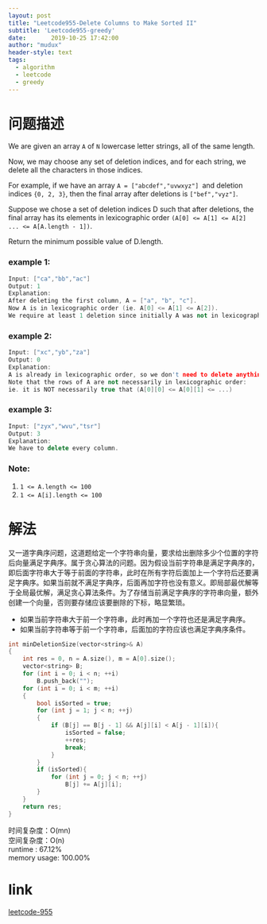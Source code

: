 ```yaml
---
layout: post
title: "Leetcode955-Delete Columns to Make Sorted II"
subtitle: 'Leetcode955-greedy'
date:       2019-10-25 17:42:00
author: "mudux"
header-style: text
tags:
  - algorithm
  - leetcode
  - greedy
---
```


# 问题描述
We are given an array ``A`` of ``N`` lowercase letter strings, all of the same length.

Now, we may choose any set of deletion indices, and for each string, we delete all the characters in those indices.

For example, if we have an array ``A = ["abcdef","uvwxyz"] ``and deletion indices ``{0, 2, 3}``, then the final array after deletions is ``["bef","vyz"]``.

Suppose we chose a set of deletion indices D such that after deletions, the final array has its elements in lexicographic order ``(A[0] <= A[1] <= A[2] ... <= A[A.length - 1])``.

Return the minimum possible value of D.length.

### example 1:
```c++
Input: ["ca","bb","ac"]
Output: 1
Explanation: 
After deleting the first column, A = ["a", "b", "c"].
Now A is in lexicographic order (ie. A[0] <= A[1] <= A[2]).
We require at least 1 deletion since initially A was not in lexicographic order, so the answer is 1.
```
### example 2:
```c++
Input: ["xc","yb","za"]
Output: 0
Explanation: 
A is already in lexicographic order, so we don't need to delete anything.
Note that the rows of A are not necessarily in lexicographic order:
ie. it is NOT necessarily true that (A[0][0] <= A[0][1] <= ...)
```
### example 3:
```c++
Input: ["zyx","wvu","tsr"]
Output: 3
Explanation: 
We have to delete every column.
```
### Note:
1. ``1 <= A.length <= 100``
2. ``1 <= A[i].length <= 100``

# 解法
又一道字典序问题，这道题给定一个字符串向量，要求给出删除多少个位置的字符后向量满足字典序。属于贪心算法的问题。因为假设当前字符串是满足字典序的，即后面字符串大于等于前面的字符串，此时在所有字符后面加上一个字符后还要满足字典序。如果当前就不满足字典序，后面再加字符也没有意义。即局部最优解等于全局最优解，满足贪心算法条件。为了存储当前满足字典序的字符串向量，额外创建一个向量，否则要存储应该要删除的下标，略显繁琐。
- 如果当前字符串大于前一个字符串，此时再加一个字符也还是满足字典序。
- 如果当前字符串等于前一个字符串，后面加的字符应该也满足字典序条件。
```c++
int minDeletionSize(vector<string>& A)
{
	int res = 0, n = A.size(), m = A[0].size();
	vector<string> B;
	for (int i = 0; i < n; ++i)
		B.push_back("");
	for (int i = 0; i < m; ++i)
	{
		bool isSorted = true;
		for (int j = 1; j < n; ++j)
		{
			if (B[j] == B[j - 1] && A[j][i] < A[j - 1][i]){
				isSorted = false;
				++res;
				break;
			}
		}
		if (isSorted){
			for (int j = 0; j < n; ++j)
				B[j] += A[j][i];
		}
	}
	return res;
}
```

时间复杂度：O(mn)  
空间复杂度：O(n)  
runtime : 67.12%   
memory usage: 100.00%

# link
[leetcode-955](https://leetcode.com/problems/delete-columns-to-make-sorted-ii/)